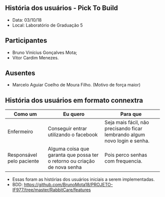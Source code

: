 ## História dos usuários - Pick To Build
* Data: 03/10/18
* Local: Laboratório de Graduação 5
## Participantes
  * Bruno Vinícius Gonçalves Mota;
  * Vitor Cardim Menezes.
## Ausentes
  * Marcelo Aguiar Coelho de Moura Filho. (Motivo de força maior)
## História dos usuários em formato connextra

| Como um | Eu quero | Para que | 
|----------|----------|----------|
| Enfermeiro          | Conseguir entrar utilizando o facebook     | Seja mais fácil, não precisando ficar lembrando algum novo login e senha.|
| Responsável pelo paciente          | Alguma coisa que garanta que possa ter o retorno ou criação de nova senha     | Pois perco senhas com frequencia.|

* Essas foram as histórias dos usuários iniciais a serem implementadas.
* BDD: https://github.com/BrunoMota18/PROJETO-IF977/tree/master/RabbitCare/features

